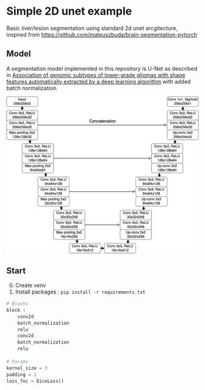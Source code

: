 # Simple 2D unet example

Basic liver/lesion segmentation using standard 2d unet arcgitecture, inspired from https://github.com/mateuszbuda/brain-segmentation-pytorch

## Model

A segmentation model implemented in this repository is U-Net as described in [Association of genomic subtypes of lower-grade gliomas with shape features automatically extracted by a deep learning algorithm](https://doi.org/10.1016/j.compbiomed.2019.05.002) with added batch normalization.

![unet](resources/unet.png)

## Start

0. Create venv
1. Install packages : `pip install -r requirements.txt`

```python
# Blocks
block :
    conv2d
    batch_normalization
    relu
    conv2d
    batch_normalization
    relu

# Params
kernel_size = 3
padding = 1
loss_fnc = DiceLoss()
```
